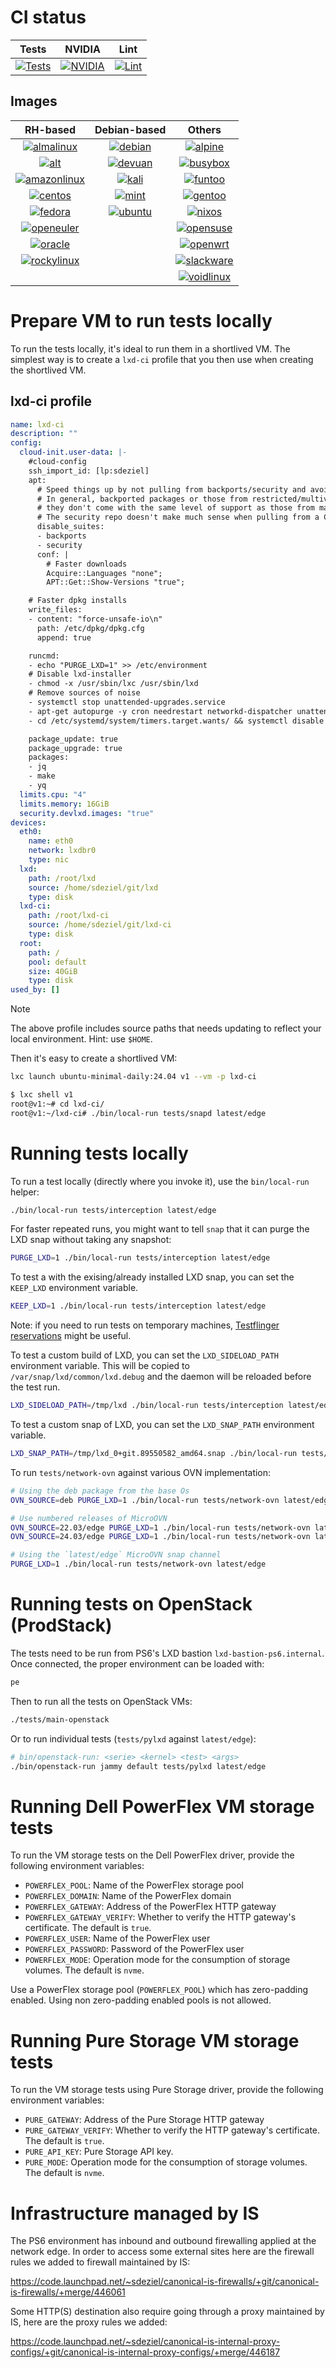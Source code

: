 # CI status

Tests | NVIDIA | Lint
:---: | :---: | :---:
[![Tests](https://github.com/canonical/lxd-ci/actions/workflows/tests.yml/badge.svg)](https://github.com/canonical/lxd-ci/actions/workflows/tests.yml) | [![NVIDIA](https://github.com/canonical/lxd-ci/actions/workflows/nvidia-test.yml/badge.svg)](https://github.com/canonical/lxd-ci/actions/workflows/nvidia-test.yml) | [![Lint](https://github.com/canonical/lxd-ci/actions/workflows/lint.yml/badge.svg)](https://github.com/canonical/lxd-ci/actions/workflows/lint.yml)

## Images

RH-based | Debian-based | Others
:---:  | :---:  | :---:
[![almalinux](https://github.com/canonical/lxd-ci/actions/workflows/image-almalinux.yml/badge.svg)](https://github.com/canonical/lxd-ci/actions/workflows/image-almalinux.yml) | [![debian](https://github.com/canonical/lxd-ci/actions/workflows/image-debian.yml/badge.svg)](https://github.com/canonical/lxd-ci/actions/workflows/image-debian.yml) | [![alpine](https://github.com/canonical/lxd-ci/actions/workflows/image-alpine.yml/badge.svg)](https://github.com/canonical/lxd-ci/actions/workflows/image-alpine.yml) | [![archlinux](https://github.com/canonical/lxd-ci/actions/workflows/image-archlinux.yml/badge.svg)](https://github.com/canonical/lxd-ci/actions/workflows/image-archlinux.yml)
[![alt](https://github.com/canonical/lxd-ci/actions/workflows/image-alt.yml/badge.svg)](https://github.com/canonical/lxd-ci/actions/workflows/image-alt.yml) | [![devuan](https://github.com/canonical/lxd-ci/actions/workflows/image-devuan.yml/badge.svg)](https://github.com/canonical/lxd-ci/actions/workflows/image-devuan.yml) | [![busybox](https://github.com/canonical/lxd-ci/actions/workflows/image-busybox.yml/badge.svg)](https://github.com/canonical/lxd-ci/actions/workflows/image-busybox.yml)
[![amazonlinux](https://github.com/canonical/lxd-ci/actions/workflows/image-amazonlinux.yml/badge.svg)](https://github.com/canonical/lxd-ci/actions/workflows/image-amazonlinux.yml) | [![kali](https://github.com/canonical/lxd-ci/actions/workflows/image-kali.yml/badge.svg)](https://github.com/canonical/lxd-ci/actions/workflows/image-kali.yml) | [![funtoo](https://github.com/canonical/lxd-ci/actions/workflows/image-funtoo.yml/badge.svg)](https://github.com/canonical/lxd-ci/actions/workflows/image-funtoo.yml)
[![centos](https://github.com/canonical/lxd-ci/actions/workflows/image-centos.yml/badge.svg)](https://github.com/canonical/lxd-ci/actions/workflows/image-centos.yml) | [![mint](https://github.com/canonical/lxd-ci/actions/workflows/image-mint.yml/badge.svg)](https://github.com/canonical/lxd-ci/actions/workflows/image-mint.yml) | [![gentoo](https://github.com/canonical/lxd-ci/actions/workflows/image-gentoo.yml/badge.svg)](https://github.com/canonical/lxd-ci/actions/workflows/image-gentoo.yml)
[![fedora](https://github.com/canonical/lxd-ci/actions/workflows/image-fedora.yml/badge.svg)](https://github.com/canonical/lxd-ci/actions/workflows/image-fedora.yml) | [![ubuntu](https://github.com/canonical/lxd-ci/actions/workflows/image-ubuntu.yml/badge.svg)](https://github.com/canonical/lxd-ci/actions/workflows/image-ubuntu.yml) | [![nixos](https://github.com/canonical/lxd-ci/actions/workflows/image-nixos.yml/badge.svg)](https://github.com/canonical/lxd-ci/actions/workflows/image-nixos.yml)
[![openeuler](https://github.com/canonical/lxd-ci/actions/workflows/image-openeuler.yml/badge.svg)](https://github.com/canonical/lxd-ci/actions/workflows/image-openeuler.yml) | | [![opensuse](https://github.com/canonical/lxd-ci/actions/workflows/image-opensuse.yml/badge.svg)](https://github.com/canonical/lxd-ci/actions/workflows/image-opensuse.yml)
[![oracle](https://github.com/canonical/lxd-ci/actions/workflows/image-oracle.yml/badge.svg)](https://github.com/canonical/lxd-ci/actions/workflows/image-oracle.yml) | | [![openwrt](https://github.com/canonical/lxd-ci/actions/workflows/image-openwrt.yml/badge.svg)](https://github.com/canonical/lxd-ci/actions/workflows/image-openwrt.yml)
[![rockylinux](https://github.com/canonical/lxd-ci/actions/workflows/image-rockylinux.yml/badge.svg)](https://github.com/canonical/lxd-ci/actions/workflows/image-rockylinux.yml) | | [![slackware](https://github.com/canonical/lxd-ci/actions/workflows/image-slackware.yml/badge.svg)](https://github.com/canonical/lxd-ci/actions/workflows/image-slackware.yml)
 | |  | [![voidlinux](https://github.com/canonical/lxd-ci/actions/workflows/image-voidlinux.yml/badge.svg)](https://github.com/canonical/lxd-ci/actions/workflows/image-voidlinux.yml)

# Prepare VM to run tests locally

To run the tests locally, it's ideal to run them in a shortlived VM. The simplest way is to create a `lxd-ci` profile that you then use when creating the shortlived VM.

## lxd-ci profile

```yaml
name: lxd-ci
description: ""
config:
  cloud-init.user-data: |-
    #cloud-config
    ssh_import_id: [lp:sdeziel]
    apt:
      # Speed things up by not pulling from backports/security and avoid restricted/multiverse pockets.
      # In general, backported packages or those from restricted/multiverse shouldn't be relied on because
      # they don't come with the same level of support as those from main for example.
      # The security repo doesn't make much sense when pulling from a Canonical maintained archive mirror.
      disable_suites:
      - backports
      - security
      conf: |
        # Faster downloads
        Acquire::Languages "none";
        APT::Get::Show-Versions "true";

    # Faster dpkg installs
    write_files:
    - content: "force-unsafe-io\n"
      path: /etc/dpkg/dpkg.cfg
      append: true

    runcmd:
    - echo "PURGE_LXD=1" >> /etc/environment
    # Disable lxd-installer
    - chmod -x /usr/sbin/lxc /usr/sbin/lxd
    # Remove sources of noise
    - systemctl stop unattended-upgrades.service
    - apt-get autopurge -y cron needrestart networkd-dispatcher unattended-upgrades
    - cd /etc/systemd/system/timers.target.wants/ && systemctl disable --now *.timer

    package_update: true
    package_upgrade: true
    packages:
    - jq
    - make
    - yq
  limits.cpu: "4"
  limits.memory: 16GiB
  security.devlxd.images: "true"
devices:
  eth0:
    name: eth0
    network: lxdbr0
    type: nic
  lxd:
    path: /root/lxd
    source: /home/sdeziel/git/lxd
    type: disk
  lxd-ci:
    path: /root/lxd-ci
    source: /home/sdeziel/git/lxd-ci
    type: disk
  root:
    path: /
    pool: default
    size: 40GiB
    type: disk
used_by: []
```

> [!NOTE]
> The above profile includes source paths that needs updating to reflect your local environment. Hint: use `$HOME`.

Then it's easy to create a shortlived VM:

```sh
lxc launch ubuntu-minimal-daily:24.04 v1 --vm -p lxd-ci
```

```sh
$ lxc shell v1
root@v1:~# cd lxd-ci/
root@v1:~/lxd-ci# ./bin/local-run tests/snapd latest/edge
```

# Running tests locally

To run a test locally (directly where you invoke it), use the `bin/local-run` helper:

```sh
./bin/local-run tests/interception latest/edge
```

For faster repeated runs, you might want to tell `snap` that it can purge the LXD snap
without taking any snapshot:

```sh
PURGE_LXD=1 ./bin/local-run tests/interception latest/edge
```

To test a with the exising/already installed LXD snap, you can set the `KEEP_LXD` environment variable.

```sh
KEEP_LXD=1 ./bin/local-run tests/interception latest/edge
```

Note: if you need to run tests on temporary machines, [Testflinger reservations](https://docs.google.com/document/d/11Kot68mnBY9Wq9DXRzTVrKpx5cMkkhBC5RrM51eyybY) might be useful.

To test a custom build of LXD, you can set the `LXD_SIDELOAD_PATH` environment variable.
This will be copied to `/var/snap/lxd/common/lxd.debug` and the daemon will be reloaded before the test run.

```sh
LXD_SIDELOAD_PATH=/tmp/lxd ./bin/local-run tests/interception latest/edge
```

To test a custom snap of LXD, you can set the `LXD_SNAP_PATH` environment variable.

```sh
LXD_SNAP_PATH=/tmp/lxd_0+git.89550582_amd64.snap ./bin/local-run tests/interception latest/edge
```

To run `tests/network-ovn` against various OVN implementation:

```sh
# Using the deb package from the base Os
OVN_SOURCE=deb PURGE_LXD=1 ./bin/local-run tests/network-ovn latest/edge

# Use numbered releases of MicroOVN
OVN_SOURCE=22.03/edge PURGE_LXD=1 ./bin/local-run tests/network-ovn latest/edge
OVN_SOURCE=24.03/edge PURGE_LXD=1 ./bin/local-run tests/network-ovn latest/edge

# Using the `latest/edge` MicroOVN snap channel
PURGE_LXD=1 ./bin/local-run tests/network-ovn latest/edge
```

# Running tests on OpenStack (ProdStack)

The tests need to be run from PS6's LXD bastion `lxd-bastion-ps6.internal`. Once connected, the proper environment can be loaded with:

```sh
pe
```

Then to run all the tests on OpenStack VMs:

```sh
./tests/main-openstack
```

Or to run individual tests (`tests/pylxd` against `latest/edge`):

```sh
# bin/openstack-run: <serie> <kernel> <test> <args>
./bin/openstack-run jammy default tests/pylxd latest/edge
```

# Running Dell PowerFlex VM storage tests

To run the VM storage tests on the Dell PowerFlex driver, provide the following environment variables:

* `POWERFLEX_POOL`: Name of the PowerFlex storage pool
* `POWERFLEX_DOMAIN`: Name of the PowerFlex domain
* `POWERFLEX_GATEWAY`: Address of the PowerFlex HTTP gateway
* `POWERFLEX_GATEWAY_VERIFY`: Whether to verify the HTTP gateway's certificate. The default is `true`.
* `POWERFLEX_USER`: Name of the PowerFlex user
* `POWERFLEX_PASSWORD`: Password of the PowerFlex user
* `POWERFLEX_MODE`: Operation mode for the consumption of storage volumes. The default is `nvme`.

Use a PowerFlex storage pool (`POWERFLEX_POOL`) which has zero-padding enabled.
Using non zero-padding enabled pools is not allowed.

# Running Pure Storage VM storage tests

To run the VM storage tests using Pure Storage driver, provide the following environment variables:

* `PURE_GATEWAY`: Address of the Pure Storage HTTP gateway
* `PURE_GATEWAY_VERIFY`: Whether to verify the HTTP gateway's certificate. The default is `true`.
* `PURE_API_KEY`: Pure Storage API key.
* `PURE_MODE`: Operation mode for the consumption of storage volumes. The default is `nvme`.

# Infrastructure managed by IS

The PS6 environment has inbound and outbound firewalling applied at the network edge. In order to access some external sites here are the firewall rules we added to firewall maintained by IS:

https://code.launchpad.net/~sdeziel/canonical-is-firewalls/+git/canonical-is-firewalls/+merge/446061

Some HTTP(S) destination also require going through a proxy maintained by IS, here are the proxy rules we added:

https://code.launchpad.net/~sdeziel/canonical-is-internal-proxy-configs/+git/canonical-is-internal-proxy-configs/+merge/446187
